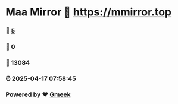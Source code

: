# Maa Mirror :link: https://mmirror.top 
### :page_facing_up: [5](https://mmirror.top/tag.html) 
### :speech_balloon: 0 
### :hibiscus: 13084 
### :alarm_clock: 2025-04-17 07:58:45 
### Powered by :heart: [Gmeek](https://github.com/Meekdai/Gmeek)
